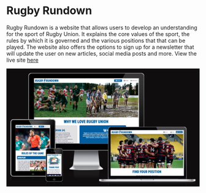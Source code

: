 # Rugby Rundown

Rugby Rundown is a website that allows users to develop an understanding for the sport of Rugby Union. It explains the core values of the sport, the rules by which it is governed and the various positions that that can be played. The website also offers the options to sign up for a newsletter that will update the user on new articles, social media posts and more. View the live site [here](https://jacklamb99.github.io/rugby-rundown/)

![Mockup](docs/readme_images/mockup.JPG)
